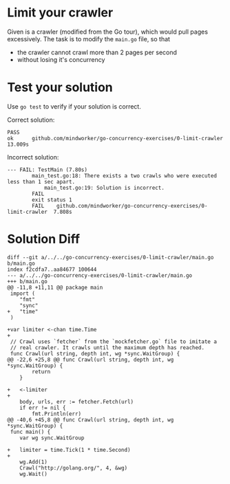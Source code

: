 # Limit your crawler

Given is a crawler (modified from the Go tour), which would pull pages excessively. The task is to modify the `main.go` file, so that

 - the crawler cannot crawl more than 2 pages per second
 - without losing it's concurrency

# Test your solution

Use `go test` to verify if your solution is correct.

Correct solution:
```
PASS
ok      github.com/mindworker/go-concurrency-exercises/0-limit-crawler  13.009s
```

Incorrect solution:
```
--- FAIL: TestMain (7.80s)
        main_test.go:18: There exists a two crawls who were executed less than 1 sec apart.
	        main_test.go:19: Solution is incorrect.
		FAIL
		exit status 1
		FAIL    github.com/mindworker/go-concurrency-exercises/0-limit-crawler  7.808s
```

# Solution Diff

```
diff --git a/../../go-concurrency-exercises/0-limit-crawler/main.go b/main.go
index f2cdfa7..aa84677 100644
--- a/../../go-concurrency-exercises/0-limit-crawler/main.go
+++ b/main.go
@@ -11,8 +11,11 @@ package main
 import (
 	"fmt"
 	"sync"
+	"time"
 )
 
+var limiter <-chan time.Time
+
 // Crawl uses `fetcher` from the `mockfetcher.go` file to imitate a
 // real crawler. It crawls until the maximum depth has reached.
 func Crawl(url string, depth int, wg *sync.WaitGroup) {
@@ -22,6 +25,8 @@ func Crawl(url string, depth int, wg *sync.WaitGroup) {
 		return
 	}
 
+	<-limiter
+
 	body, urls, err := fetcher.Fetch(url)
 	if err != nil {
 		fmt.Println(err)
@@ -40,6 +45,8 @@ func Crawl(url string, depth int, wg *sync.WaitGroup) {
 func main() {
 	var wg sync.WaitGroup
 
+	limiter = time.Tick(1 * time.Second)
+
 	wg.Add(1)
 	Crawl("http://golang.org/", 4, &wg)
 	wg.Wait()
```